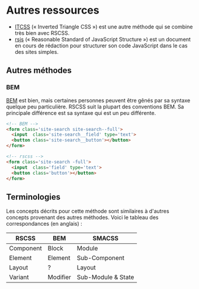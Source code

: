 # Autres ressources

 * [ITCSS](https://speakerdeck.com/dafed/managing-css-projects-with-itcss#49) (« Inverted Triangle CSS ») est une autre méthode qui se combine très bien avec RSCSS.
 * [rsjs](http://ricostacruz.com/rsjs/) (« Reasonable Standard of JavaScript Structure ») est un document en cours de rédaction pour structurer son code JavaScript dans le cas des sites simples.

Autres méthodes
---------------

### BEM
[BEM] est bien, mais certaines personnes peuvent être gênés par sa syntaxe quelque peu particulière. RSCSS suit la plupart des conventions BEM. Sa principale différence est sa syntaxe qui est un peu différente.

```html
<!-- BEM -->
<form class='site-search site-search--full'>
  <input  class='site-search__field' type='text'>
  <button class='site-search__button'></button>
</form>
```

```html
<!-- rscss -->
<form class='site-search -full'>
  <input  class='field' type='text'>
  <button class='button'></button>
</form>
```

## Terminologies

Les concepts décrits pour cette méthode sont similaires à d'autres concepts provenant des autres méthodes.
Voici le tableau des correspondances (en anglais) :

| RSCSS     | BEM      | SMACSS        |
| ---       | ---      | ---           |
| Component | Block    | Module        |
| Element   | Element  | Sub-Component |
| Layout    | ?        | Layout        |
| Variant   | Modifier | Sub-Module & State |

[BEM]: http://bem.info/
[Smacss]: https://smacss.com/
